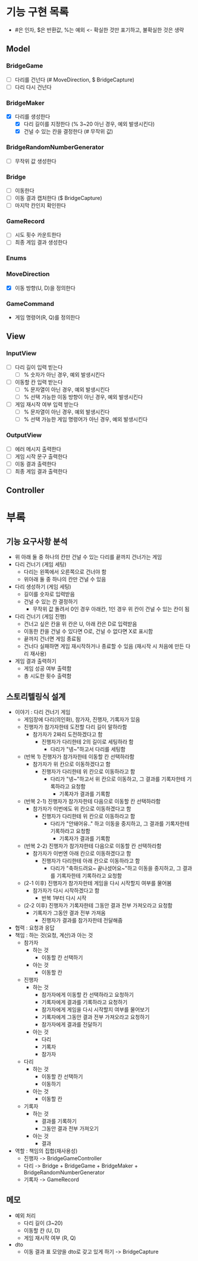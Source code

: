 # 기능 구현 목록

- #은 인자, $은 반환값, %는 예외 <- 확실한 것만 표기하고, 불확실한 것은 생략

## Model

### BridgeGame

- [ ] 다리를 건넌다 (# MoveDirection, $ BridgeCapture)
- [ ] 다리 다시 건넌다

### BridgeMaker

- [x] 다리를 생성한다
    - [x] 다리 길이를 지정한다 (% 3~20 아닌 경우, 예외 발생시킨다)
    - [x] 건널 수 있는 칸을 결정한다 (# 무작위 값)

### BridgeRandomNumberGenerator

- [ ] 무작위 값 생성한다

### Bridge

- [ ] 이동한다
- [ ] 이동 결과 캡처한다 ($ BridgeCapture)
- [ ] 마지막 칸인지 확인한다

### GameRecord

- [ ] 시도 횟수 카운트한다
- [ ] 최종 게임 결과 생성한다

### Enums

### MoveDirection

- [x] 이동 방향(U, D)을 정의한다

### GameCommand

- 게임 명령어(R, Q)를 정의한다

## View

### InputView

- [ ] 다리 길이 입력 빋는다
    - [ ] % 숫자가 아닌 경우, 예외 발생시킨다
- [ ] 이동할 칸 입력 받는다
    - [ ] % 문자열이 아닌 경우, 예외 발생시킨다
    - [ ] % 선택 가능한 이동 방향이 아닌 경우, 예외 발생시킨다
- [ ] 게임 재시작 여부 입력 받는다
    - [ ] % 문자열이 아닌 경우, 예외 발생시킨다
    - [ ] % 선택 가능한 게임 명령어가 아닌 경우, 예외 발생시킨다

### OutputView

- [ ] 에러 메시지 출력한다
- [ ] 게임 시작 문구 출력한다
- [ ] 이동 결과 출력한다
- [ ] 최종 게임 결과 출력한다

## Controller

# 부록

## 기능 요구사항 분석

- 위 아래 둘 중 하나의 칸만 건널 수 있는 다리를 끝까지 건너가는 게임
- 다리 건너기 (게임 세팅)
    - 다리는 왼쪽에서 오른쪽으로 건너야 함
    - 위아래 둘 중 하나의 칸만 건널 수 있음
- 다리 생성하기 (게임 세팅)
    - 길이를 숫자로 입력받음
    - 건널 수 있는 칸 결정하기
        - 무작위 값 돌려서 0인 경우 아래칸, 1인 경우 위 칸이 건널 수 있는 칸이 됨
- 다리 건너기 (게임 진행)
    - 건너고 싶은 칸을 위 칸은 U, 아래 칸은 D로 입력받음
    - 이동한 칸을 건널 수 있다면 O로, 건널 수 없다면 X로 표시함
    - 끝까지 건너면 게임 종료됨
    - 건너다 실패하면 게임 재시작하거나 종료할 수 있음 (재시작 시 처음에 만든 다리 재사용)
- 게임 결과 출력하기
    - 게임 성공 여부 출력함
    - 총 시도한 횟수 출력함

## 스토리텔링식 설계

- 이야기 : 다리 건너기 게임
    - 게임장에 다리(의인화), 참가자, 진행자, 기록자가 있음
    - 진행자가 참가자한테 도전할 다리 길이 말하라함
        - 참가자가 2짜리 도전하겠다고 함
            - 진행자가 다리한테 2의 길이로 세팅하라 함
                - 다리가 "넹~"하고서 다리를 세팅함
    - (반복 1) 진행자가 참가자한테 이동할 칸 선택하라함
        - 참가자가 위 칸으로 이동하겠다고 함
            - 진행자가 다리한테 위 칸으로 이동하라고 함
                - 다리가 "넹~"하고서 위 칸으로 이동하고, 그 결과를 기록자한테 기록하라고 요청함
                    - 기록자가 결과를 기록함
    - (반복 2-1) 진행자가 참가자한테 다음으로 이동할 칸 선택하라함
        - 참가자가 이번에도 위 칸으로 이동하겠다고 함
            - 진행자가 다리한테 위 칸으로 이동하라고 함
                - 다리가 "안돼어유.." 하고 이동을 중지하고, 그 결과를 기록자한테 기록하라고 요청함
                    - 기록자가 결과를 기록함
    - (반복 2-2) 진행자가 참가자한테 다음으로 이동할 칸 선택하라함
        - 참가자가 이번엔 아래 칸으로 이동하겠다고 함
            - 진행자가 다리한테 아래 칸으로 이동하라고 함
                - 다리가 "축하드려요~ 끝나셨어요~"하고 이동을 중지하고, 그 결과를 기록자한테 기록하라고 요청함
    - (2-1 이후) 진행자가 참가자한테 게임을 다시 시작할지 여부를 물어봄
        - 참가자가 다시 시작하겠다고 함
            - 반복 1부터 다시 시작
    - (2-2 이후) 진행자가 기록자한테 그동안 결과 전부 가져오라고 요청함
        - 기록자가 그동안 결과 전부 가져옴
            - 진행자가 결과를 참가자한테 전달해줌
- 협력 : 요청과 응답
- 책임 : 하는 것(요청, 계산)과 아는 것
    - 참가자
        - 하는 것
            - 이동할 칸 선택하기
        - 아는 것
            - 이동할 칸
    - 진행자
        - 하는 것
            - 참가자에게 이동할 칸 선택하라고 요청하기
            - 기록자에게 결과를 기록하라고 요청하기
            - 참가자에게 게임을 다시 시작할지 여부를 물어보기
            - 기록자에게 그동안 결과 전부 가져오라고 요청하기
            - 참가자에게 결과를 전달하기
        - 아는 것
            - 다리
            - 기록자
            - 참가자
    - 다리
        - 하는 것
            - 이동할 칸 선택하기
            - 이동하기
        - 아는 것
            - 이동할 칸
    - 기록자
        - 하는 것
            - 결과를 기록하기
            - 그동안 결과 전부 가져오기
        - 아는 것
            - 결과
- 역할 : 책임의 집합(재사용성)
    - 진행자 -> BridgeGameController
    - 다리 -> Bridge + BridgeGame + BridgeMaker + BridgeRandomNumberGenerator
    - 기록자 -> GameRecord

## 메모

- 예외 처리
    - 다리 길이 (3~20)
    - 이동할 칸 (U, D)
    - 게임 재시작 여부 (R, Q)
- dto
    - 이동 결과 표 모양을 dto로 갖고 있게 하기 -> BridgeCapture